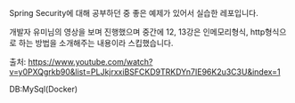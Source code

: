 Spring Security에 대해 공부하던 중 좋은 예제가 있어서 실습한 레포입니다.

개발자 유미님의 영상을 보며 진행했으며 중간에 12, 13강은 인메모리형식, http형식으로 하는 방법을 소개해주는 내용이라 스킵했습니다.


출처: https://www.youtube.com/watch?v=y0PXQgrkb90&list=PLJkjrxxiBSFCKD9TRKDYn7IE96K2u3C3U&index=1

DB:MySql(Docker)
